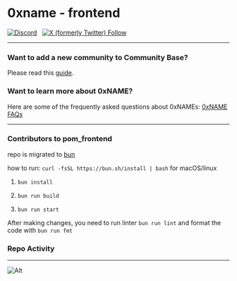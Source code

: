 # 0xname - frontend

<a href="https://discord.gg/McqF7vyCWx"><img alt="Discord" src="https://img.shields.io/discord/1071459720554098788?style=plastic&label=Join%20Discord&labelColor=%23000000&color=%23AC80F3"></a>
&nbsp;
<a href="https://x.com/pomcards"><img alt="X (formerly Twitter) Follow" src="https://img.shields.io/twitter/follow/pomcards?style=plastic&labelColor=%23AC80F3&color=%23000000"></a>

---

### Want to add a new community to Community Base?

Please read this [guide](./src/community_base/add-community.md).

### Want to learn more about 0xNAME?
Here are some of the frequently asked questions about 0xNAMEs: [0xNAME FAQs](https://github.com/beastdao/0xname_frontend/blob/main/FAQ.md)

---

### Contributors to pom_frontend

repo is migrated to [bun](https://github.com/oven-sh/bun)

how to run:
`curl -fsSL https://bun.sh/install | bash` for macOS/linux

1. `bun install`

2. `bun run build`

3. `bun run start`

After making changes, you need to  run linter `bun run lint` and format the code with `bun run fmt`

### Repo Activity
---

![Alt](https://repobeats.axiom.co/api/embed/ab1eecb79887a1cca2f9efc636d15a1347b3c82c.svg "Repobeats analytics image")
